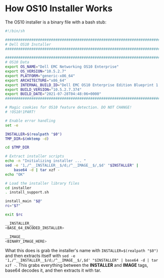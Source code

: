 # How OS10 Installer Works

The OS10 installer is a binary file with a bash stub:

``` bash
#!/bin/sh

#######################################################################
# Dell OS10 Installer
#######################################################################

#######################################################################
# OS10 Data
export OS_NAME="Dell EMC Networking OS10 Enterprise"
export OS_VERSION="10.5.2.7"
export PLATFORM="generic-x86_64"
export ARCHITECTURE="x86_64"
export INTERNAL_BUILD_ID="Dell EMC OS10 Enterprise Edition Blueprint 1.0.0"
export BUILD_VERSION="10.5.2.7.374"
export BUILD_DATE="2021-07-28T04:48:06+0000"
#######################################################################

# Magic cookies for OS10 feature detection. DO NOT CHANGE!
# !OS10!1PART!

# Enable error handling
set -e

INSTALLER=$(realpath "$0")
TMP_DIR=$(mktemp -d)

cd $TMP_DIR

# Extract installer scripts
echo -n "Initializing installer ... "
sed -e '1,/^__INSTALLER__$/d;/^__IMAGE__$/,$d' "$INSTALLER" |
    base64 -d | tar xzf -
echo "OK"

# Load the installer library files
cd installer
. install_support.sh

install_main "$@"
rc="$?"

exit $rc

__INSTALLER__
<BASE_64_ENCODED_INSTALLER>

__IMAGE__
<BINARY_IMAGE_HERE>
```

What this does is grab the installer's name with `INSTALLER=$(realpath "$0")` and then extracts itself with `sed -e '1,/^__INSTALLER__$/d;/^__IMAGE__$/,$d' "$INSTALLER" | base64 -d | tar xzf -`. This grabs everything between the __INSTALLER__ and __IMAGE__ tags, base64 decodes it, and then extracts it with tar.